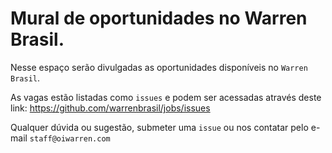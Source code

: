 # Mural de oportunidades no Warren Brasil.

Nesse espaço serão divulgadas as oportunidades disponíveis no `Warren Brasil`.

As vagas estão listadas como `issues` e podem ser acessadas através deste link: https://github.com/warrenbrasil/jobs/issues

Qualquer dúvida ou sugestão, submeter uma `issue` ou nos contatar pelo e-mail `staff@oiwarren.com`
